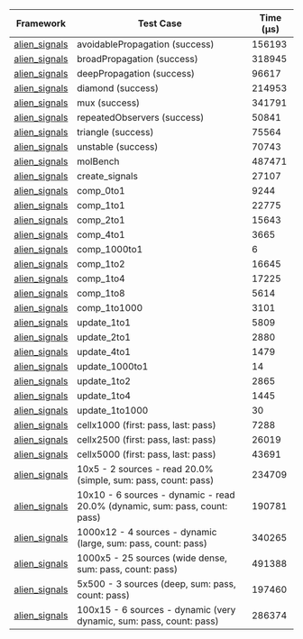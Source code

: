 | Framework | Test Case | Time (μs) |
| --- | --- | --- |
| [alien_signals](https://github.com/medz/alien-signals-dart) | avoidablePropagation (success) | 156193 |
| [alien_signals](https://github.com/medz/alien-signals-dart) | broadPropagation (success) | 318945 |
| [alien_signals](https://github.com/medz/alien-signals-dart) | deepPropagation (success) | 96617 |
| [alien_signals](https://github.com/medz/alien-signals-dart) | diamond (success) | 214953 |
| [alien_signals](https://github.com/medz/alien-signals-dart) | mux (success) | 341791 |
| [alien_signals](https://github.com/medz/alien-signals-dart) | repeatedObservers (success) | 50841 |
| [alien_signals](https://github.com/medz/alien-signals-dart) | triangle (success) | 75564 |
| [alien_signals](https://github.com/medz/alien-signals-dart) | unstable (success) | 70743 |
| [alien_signals](https://github.com/medz/alien-signals-dart) | molBench | 487471 |
| [alien_signals](https://github.com/medz/alien-signals-dart) | create_signals | 27107 |
| [alien_signals](https://github.com/medz/alien-signals-dart) | comp_0to1 | 9244 |
| [alien_signals](https://github.com/medz/alien-signals-dart) | comp_1to1 | 22775 |
| [alien_signals](https://github.com/medz/alien-signals-dart) | comp_2to1 | 15643 |
| [alien_signals](https://github.com/medz/alien-signals-dart) | comp_4to1 | 3665 |
| [alien_signals](https://github.com/medz/alien-signals-dart) | comp_1000to1 | 6 |
| [alien_signals](https://github.com/medz/alien-signals-dart) | comp_1to2 | 16645 |
| [alien_signals](https://github.com/medz/alien-signals-dart) | comp_1to4 | 17225 |
| [alien_signals](https://github.com/medz/alien-signals-dart) | comp_1to8 | 5614 |
| [alien_signals](https://github.com/medz/alien-signals-dart) | comp_1to1000 | 3101 |
| [alien_signals](https://github.com/medz/alien-signals-dart) | update_1to1 | 5809 |
| [alien_signals](https://github.com/medz/alien-signals-dart) | update_2to1 | 2880 |
| [alien_signals](https://github.com/medz/alien-signals-dart) | update_4to1 | 1479 |
| [alien_signals](https://github.com/medz/alien-signals-dart) | update_1000to1 | 14 |
| [alien_signals](https://github.com/medz/alien-signals-dart) | update_1to2 | 2865 |
| [alien_signals](https://github.com/medz/alien-signals-dart) | update_1to4 | 1445 |
| [alien_signals](https://github.com/medz/alien-signals-dart) | update_1to1000 | 30 |
| [alien_signals](https://github.com/medz/alien-signals-dart) | cellx1000 (first: pass, last: pass) | 7288 |
| [alien_signals](https://github.com/medz/alien-signals-dart) | cellx2500 (first: pass, last: pass) | 26019 |
| [alien_signals](https://github.com/medz/alien-signals-dart) | cellx5000 (first: pass, last: pass) | 43691 |
| [alien_signals](https://github.com/medz/alien-signals-dart) | 10x5 - 2 sources - read 20.0% (simple, sum: pass, count: pass) | 234709 |
| [alien_signals](https://github.com/medz/alien-signals-dart) | 10x10 - 6 sources - dynamic - read 20.0% (dynamic, sum: pass, count: pass) | 190781 |
| [alien_signals](https://github.com/medz/alien-signals-dart) | 1000x12 - 4 sources - dynamic (large, sum: pass, count: pass) | 340265 |
| [alien_signals](https://github.com/medz/alien-signals-dart) | 1000x5 - 25 sources (wide dense, sum: pass, count: pass) | 491388 |
| [alien_signals](https://github.com/medz/alien-signals-dart) | 5x500 - 3 sources (deep, sum: pass, count: pass) | 197460 |
| [alien_signals](https://github.com/medz/alien-signals-dart) | 100x15 - 6 sources - dynamic (very dynamic, sum: pass, count: pass) | 286374 |
